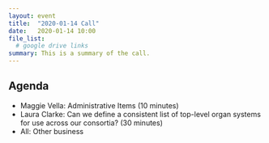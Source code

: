 ```yaml
---
layout: event
title:  "2020-01-14 Call"
date:   2020-01-14 10:00
file_list:
  # google drive links
summary: This is a summary of the call.
---
```

## Agenda
- Maggie Vella: Administrative Items (10 minutes)
- Laura Clarke: Can we define a consistent list of top-level organ systems for use across our consortia? (30 minutes)
- All: Other business
